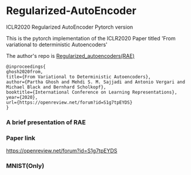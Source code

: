# Regularized-AutoEncoder
ICLR2020 Regularized AutoEncoder Pytorch version

This is the pytorch implementation of the ICLR2020 Paper titled 'From variational to deterministic Autoencoders'

The author's repo is [Regularized_autoencoders(RAE)](https://github.com/ParthaEth/Regularized_autoencoders-RAE-) 

```
@inproceedings{
ghosh2020from,
title={From Variational to Deterministic Autoencoders},
author={Partha Ghosh and Mehdi S. M. Sajjadi and Antonio Vergari and Michael Black and Bernhard Scholkopf},
booktitle={International Conference on Learning Representations},
year={2020},
url={https://openreview.net/forum?id=S1g7tpEYDS}
}

```

### A brief presentation of RAE


### Paper link

https://openreview.net/forum?id=S1g7tpEYDS


### MNIST(Only)
